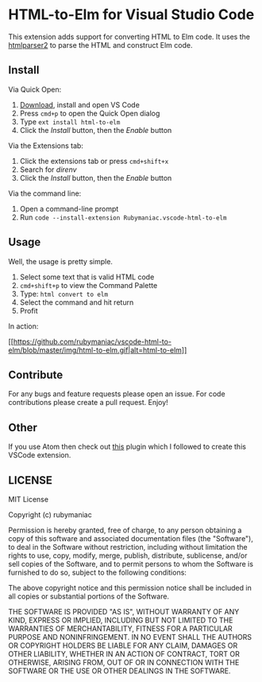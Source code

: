 # HTML-to-Elm for Visual Studio Code

This extension adds support for converting HTML to Elm code. It uses the [htmlparser2](https://github.com/fb55/htmlparser2) to parse the HTML and construct Elm code.

## Install

Via Quick Open:

1. [Download](https://code.visualstudio.com/download), install and open VS Code
2. Press `cmd+p` to open the Quick Open dialog
3. Type `ext install html-to-elm`
4. Click the *Install* button, then the *Enable* button

Via the Extensions tab:

1. Click the extensions tab or press `cmd+shift+x`
2. Search for *direnv*
3. Click the *Install* button, then the *Enable* button

Via the command line:

1. Open a command-line prompt
2. Run `code --install-extension Rubymaniac.vscode-html-to-elm`

## Usage

Well, the usage is pretty simple.

1. Select some text that is valid HTML code
2. `cmd+shift+p` to view the Command Palette
3. Type: `html convert to elm`
4. Select the command and hit return
5. Profit

In action:

[[https://github.com/rubymaniac/vscode-html-to-elm/blob/master/img/html-to-elm.gif|alt=html-to-elm]]

## Contribute

For any bugs and feature requests please open an issue. For code contributions please create a pull request. Enjoy!

## Other

If you use Atom then check out [this](https://github.com/CodeTownOfficial/html-to-elm) plugin which I followed to create this VSCode extension.

## LICENSE

MIT License

Copyright (c) rubymaniac

Permission is hereby granted, free of charge, to any person obtaining a copy
of this software and associated documentation files (the "Software"), to deal
in the Software without restriction, including without limitation the rights
to use, copy, modify, merge, publish, distribute, sublicense, and/or sell
copies of the Software, and to permit persons to whom the Software is
furnished to do so, subject to the following conditions:

The above copyright notice and this permission notice shall be included in all
copies or substantial portions of the Software.

THE SOFTWARE IS PROVIDED "AS IS", WITHOUT WARRANTY OF ANY KIND, EXPRESS OR
IMPLIED, INCLUDING BUT NOT LIMITED TO THE WARRANTIES OF MERCHANTABILITY,
FITNESS FOR A PARTICULAR PURPOSE AND NONINFRINGEMENT. IN NO EVENT SHALL THE
AUTHORS OR COPYRIGHT HOLDERS BE LIABLE FOR ANY CLAIM, DAMAGES OR OTHER
LIABILITY, WHETHER IN AN ACTION OF CONTRACT, TORT OR OTHERWISE, ARISING FROM,
OUT OF OR IN CONNECTION WITH THE SOFTWARE OR THE USE OR OTHER DEALINGS IN THE
SOFTWARE.